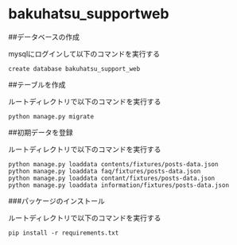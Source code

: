 # bakuhatsu_supportweb

##データベースの作成

mysqlにログインして以下のコマンドを実行する

```
create database bakuhatsu_support_web
```

##テーブルを作成

ルートディレクトリで以下のコマンドを実行する

```
python manage.py migrate
```

##初期データを登録

ルートディレクトリで以下のコマンドを実行する

```
python manage.py loaddata contents/fixtures/posts-data.json
python manage.py loaddata faq/fixtures/posts-data.json
python manage.py loaddata contant/fixtures/posts-data.json
python manage.py loaddata information/fixtures/posts-data.json
```

###パッケージのインストール

ルートディレクトリで以下のコマンドを実行する

```
pip install -r requirements.txt
```
